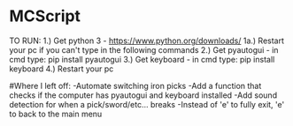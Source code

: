 # MCScript

TO RUN:
1.) Get python 3 - https://www.python.org/downloads/
1a.) Restart your pc if you can't type in the following commands
2.) Get pyautogui - in cmd type: pip install pyautogui
3.) Get keyboard - in cmd type: pip install keyboard
4.) Restart your pc

#Where I left off:
-Automate switching iron picks
-Add a function that checks if the computer has pyautogui and keyboard installed
-Add sound detection for when a pick/sword/etc... breaks
-Instead of 'e' to fully exit, 'e' to back to the main menu
